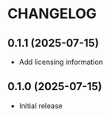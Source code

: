 # CHANGELOG

## 0.1.1 (2025-07-15)

- Add licensing information

## 0.1.0 (2025-07-15)

- Initial release

